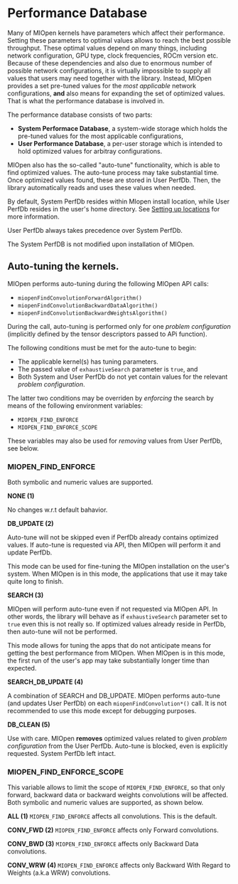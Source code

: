 Performance Database
====================

Many of MIOpen kernels have parameters which affect their performance. Setting these parameters to optimal values allows to reach the best possible throughput. These optimal values depend on many things, including network configuration, GPU type, clock frequencies, ROCm version etc. Because of these dependencies and also due to enormous number of possible network configurations, it is virtually impossible to supply all values that users may need together with the library. Instead, MIOpen provides a set pre-tuned values for the _most applicable_ network configurations, **and** also means for expanding the set of optimized values. That is what the performance database is involved in. 

The performance database consists of two parts:
- **System Performace Database**, a system-wide storage which holds the pre-tuned values for the most applicable configurations,
- **User Performance Database**, a per-user storage which is intended to hold optimized values for arbitray configurations.

MIOpen also has the so-called "auto-tune" functionality, which is able to find optimized values. The auto-tune process may take substantial time. Once optimized values found, these are stored in User PerfDb. Then, the library automatically reads and uses these values when needed.

By default, System PerfDb resides within MIopen install location, while User PerfDb resides in the user's home directory. See [Setting up locations](https://github.com/ROCmSoftwarePlatform/MIOpen/blob/master/README.md#setting-up-locations) for more information.

User PerfDb always takes precedence over System PerfDb.

The System PerfDB is not modified upon installation of MIOpen.

## Auto-tuning the kernels.

MIOpen performs auto-tuning during the following MIOpen API calls:
- `miopenFindConvolutionForwardAlgorithm()`
- `miopenFindConvolutionBackwardDataAlgorithm()`
- `miopenFindConvolutionBackwardWeightsAlgorithm()`

During the call, auto-tuning is performed only for one _problem configuration_ (implicitly defined by the tensor descriptors passed to APi function).

The following conditions must be met for the auto-tune to begin:
- The applicable kernel(s) has tuning parameters.
- The passed value of `exhaustiveSearch` parameter is `true`, and
- Both System and User PerfDb do not yet contain values for the relevant _problem configuration_.

The latter two conditions may be overriden by _enforcing_ the search by means of the following environment variables:
- `MIOPEN_FIND_ENFORCE`
- `MIOPEN_FIND_ENFORCE_SCOPE`

These variables may also be used for _removing_ values from User PerfDb, see below.

### MIOPEN_FIND_ENFORCE

Both symbolic and numeric values are supported.

**NONE (1)**

No changes w.r.t default bahavior.

**DB_UPDATE (2)**

Auto-tune will not be skipped even if PerfDb already contains optimized values. If auto-tune is requested via API, then MIOpen will perform it and update PerfDb.

This mode can be used for fine-tuning the MIOpen installation on the user's system. When MIOpen is in this mode, the applications that use it may take quite long to finish.

**SEARCH (3)**

MIOpen will perform auto-tune even if not requested via MIOpen API. In other words, the library will behave as if `exhaustiveSearch` parameter set to `true` even this is not really so. If optimized values already reside in PerfDb, then auto-tune will not be performed.

This mode allows for tuning the apps that do not anticipate means for getting the best performance from MIOpen. When MIOpen is in this mode, the first run of the user's app may take substantially longer time than expected.

**SEARCH_DB_UPDATE (4)**

A combination of SEARCH and DB_UPDATE. MIOpen performs auto-tune (and updates User PerfDb) on each `miopenFindConvolution*()` call. It is not recommended to use this mode except for debugging purposes.

**DB_CLEAN (5)**

Use with care. MIOpen **removes** optimized values related to given _problem configuration_ from the User PerfDb. Auto-tune is blocked, even is explicitly requested. System PerfDb left intact. 

### MIOPEN_FIND_ENFORCE_SCOPE

This variable allows to limit the scope of `MIOPEN_FIND_ENFORCE`, so that only forward, backward data or backward weights convolutions will be affected. Both symbolic and numeric values are supported, as shown below.

**ALL (1)** `MIOPEN_FIND_ENFORCE` affects all convolutions. This is the default.
		
**CONV_FWD (2)** `MIOPEN_FIND_ENFORCE` affects only Forward convolutions.

**CONV_BWD (3)** `MIOPEN_FIND_ENFORCE` affects only Backward Data convolutions.

**CONV_WRW (4)** `MIOPEN_FIND_ENFORCE` affects only Backward With Regard to Weights (a.k.a WRW) convolutions.

